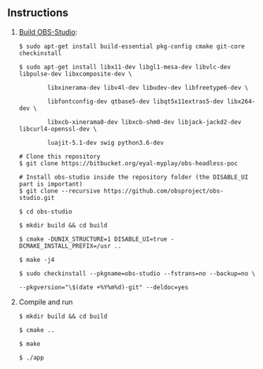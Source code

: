 ## Instructions

1.  [Build OBS-Studio](https://github.com/obsproject/obs-studio/wiki/Install-Instructions#debian-based-build-directions):


    	$ sudo apt-get install build-essential pkg-config cmake git-core checkinstall

    	$ sudo apt-get install libx11-dev libgl1-mesa-dev libvlc-dev libpulse-dev libxcomposite-dev \

    			libxinerama-dev libv4l-dev libudev-dev libfreetype6-dev \

    			libfontconfig-dev qtbase5-dev libqt5x11extras5-dev libx264-dev \

    			libxcb-xinerama0-dev libxcb-shm0-dev libjack-jackd2-dev libcurl4-openssl-dev \

    			luajit-5.1-dev swig python3.6-dev

        # Clone this repository
        $ git clone https://bitbucket.org/eyal-myplay/obs-headless-poc

    	# Install obs-studio inside the repository folder (the DISABLE_UI part is important) 
    	$ git clone --recursive https://github.com/obsproject/obs-studio.git

    	$ cd obs-studio

    	$ mkdir build && cd build

    	$ cmake -DUNIX_STRUCTURE=1 DISABLE_UI=true -DCMAKE_INSTALL_PREFIX=/usr ..

    	$ make -j4

    	$ sudo checkinstall --pkgname=obs-studio --fstrans=no --backup=no \

    	--pkgversion="\$(date +%Y%m%d)-git" --deldoc=yes

2.  Compile and run

        $ mkdir build && cd build

        $ cmake ..

        $ make

        $ ./app
